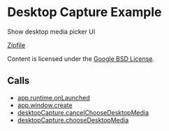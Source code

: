 
Desktop Capture Example
=======

Show desktop media picker UI

[Zipfile](http://developer.chrome.com/extensions/examples/api/desktopCapture.zip)

Content is licensed under the [Google BSD License](http://code.google.com/google_bsd_license.html).

Calls
-----

* [app.runtime.onLaunched](http://developer.chrome.com/extensions/app.runtime.html#event-onLaunched)
* [app.window.create](http://developer.chrome.com/extensions/app.window.html#method-create)
* [desktopCapture.cancelChooseDesktopMedia](http://developer.chrome.com/extensions/desktopCapture.html#method-cancelChooseDesktopMedia)
* [desktopCapture.chooseDesktopMedia](http://developer.chrome.com/extensions/desktopCapture.html#method-chooseDesktopMedia)
